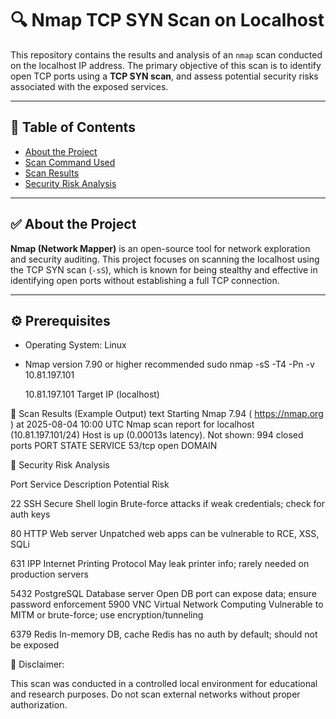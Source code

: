 # 🔍 Nmap TCP SYN Scan on Localhost

This repository contains the results and analysis of an `nmap` scan conducted on the localhost IP address. The primary objective of this scan is to identify open TCP ports using a **TCP SYN scan**, and assess potential security risks associated with the exposed services.

---

## 📌 Table of Contents

- [About the Project](#about-the-project)
- [Scan Command Used](#scan-command-used)
- [Scan Results](#scan-results)
- [Security Risk Analysis](#security-risk-analysis)

---

## ✅ About the Project

**Nmap (Network Mapper)** is an open-source tool for network exploration and security auditing. This project focuses on scanning the localhost using the TCP SYN scan (`-sS`), which is known for being stealthy and effective in identifying open ports without establishing a full TCP connection.

---

## ⚙️ Prerequisites

- Operating System: Linux
- Nmap version 7.90 or higher recommended
sudo nmap -sS -T4 -Pn -v 10.81.197.101

  10.81.197.101	Target IP (localhost)

📄 Scan Results (Example Output)
text
Starting Nmap 7.94 ( https://nmap.org ) at 2025-08-04 10:00 UTC
Nmap scan report for localhost (10.81.197.101/24)
Host is up (0.00013s latency).
Not shown: 994 closed ports
PORT     STATE SERVICE
53/tcp   open  DOMAIN

🔐 Security Risk Analysis

Port	Service	Description	Potential Risk


22	SSH	Secure Shell login	Brute-force attacks if weak credentials; check for auth keys


80	HTTP	Web server	Unpatched web apps can be vulnerable to RCE, XSS, SQLi


631	IPP	Internet Printing Protocol	May leak printer info; rarely needed on production servers


5432	PostgreSQL	Database server	Open DB port can expose data; ensure password enforcement
5900	VNC	Virtual Network Computing	Vulnerable to MITM or brute-force; use encryption/tunneling


6379	Redis	In-memory DB, cache	Redis has no auth by default; should not be exposed


🧪 Disclaimer:

This scan was conducted in a controlled local environment for educational and research purposes. Do not scan external networks without proper authorization.
